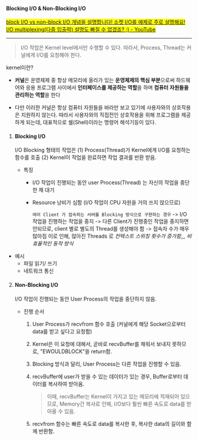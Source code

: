 #### Blocking I/O & Non-Blocking I/O

<mark>[block I/O vs non-block I/O 개념을 설명합니다! 소켓 I/O를 예제로 주로 설명해요! I/O multiplexing(다중 입출력) 설명도 빠질 수 없겠죠? ;) - YouTube</mark>](https://www.youtube.com/watch?v=mb-QHxVfmcs)

---

> I/O 작업은 Kernel level에서만 수행할 수 있다. 따라서, Process, Thread는 커널에게 I/O를 요청해야 한다.

kernel이란?

- **커널**은 운영체제 중 항상 메모리에 올라가 있는 **운영체제의 핵심 부분**으로써 하드웨어와 응용 프로그램 사이에서 **인터페이스를 제공하는 역할**을 하며 **컴퓨터 자원들을 관리하는 역할**을 한다

- 다만 이러한 커널은 항상 컴퓨터 자원들을 바라만 보고 있기에 사용자와의 상호작용은 지원하지 않는다. 따라서 사용자와의 직접전인 상호작용을 위해 프로그램을 제공하게 되는데, 대표적으로 쉘(Shell)이라는 명령어 해석기등이 있다.
1. #### Blocking I/O
   
   I/O Blocking 형태의 작업은 
   (1) Process(Thread)가 Kernel에게 I/O를 요청하는 함수를 호출
   (2) Kernel이 작업을 완료하면 작업 결과를 반환 받음.
   
   * 특징
     
     * I/O 작업이 진행되는 동안 user Process(Thread) 는 자신의 작업을 중단한 채 대기
     
     * Resource 낭비가 심함 (I/O 작업이 CPU 자원을 거의 쓰지 않으므로)
       
       `여러 Client 가 접속하는 서버를 Blocking 방식으로 구현하는 경우` -> I/O 작업을 진행하는 작업을 중지 -> 다른 Client가 진행중인 작업을 중지하면 안되므로, client 별로 별도의 Thread를 생성해야 함 -> 접속자 수가 매우 많아짐
       이로 인해, 많아진 Threads 로 *컨텍스트 스위칭 횟수가 증가함,,, 비효율적인 동작 방식*
* 예시
  * 파일 읽기/ 쓰기
  * 네트워크 통신
2. #### Non-Blocking I/O
   
   I/O 작업이 진행되는 동안 User Process의 작업을 중단하지 않음. 
   
   * 진행 순서
     
     1. User Process가 recvfrom 함수 호출 (커널에게 해당 Socket으로부터 data를 받고 싶다고 요청함)
     
     2. Kernel은 이 요청에 대해서, 곧바로 recvBuffer를 채워서 보내지 못하므로, "EWOULDBLOCK"을 return함.
     
     3. Blocking 방식과 달리, User Process는 다른 작업을 진행할 수 있음.
     
     4. recvBuffer에 user가 받을 수 있는 데이터가 있는 경우, Buffer로부터 데이터를 복사하여 받아옴.
        
        > 이때, recvBuffer는 Kernel이 가지고 있는 메모리에 적재되어 있으므로, Memory간 복사로 인해, I/O보다 훨씬 빠른 속도로 data를 받아올 수 있음.
     
     5. recvfrom 함수는 빠른 속도로 data를 복사한 후, 복사한 data의 길이와 함께 반환함.
